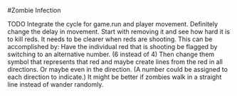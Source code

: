 #Zombie Infection

TODO 
Integrate the cycle for game.run and player movement.
Definitely change the delay in movement. Start with removing it and see how hard it is to kill reds.
It needs to be clearer when reds are shooting. This can be accomplished by:
    Have the individual red that is shooting be flagged by switching to an alternative number. (6 instead of 4) 
    Then change them symbol that represents that red and maybe create lines from the red in all directions. 
    Or maybe even in the direction. (A number could be assigned to each direction to indicate.)
It might be better if zombies walk in a straight line instead of wander randomly.

